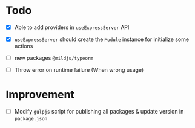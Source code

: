 # Todo

-  [X] Able to add providers in `useExpressServer` API
-  [X] `useExpressServer` should create the `Module` instance for initialize some actions
-  [ ] new packages `@mildjs/typeorm`
-  [ ] Throw error on runtime failure (When wrong usage)


# Improvement

-  [ ] Modify `gulpjs` script for publishing all packages & update version in `package.json`